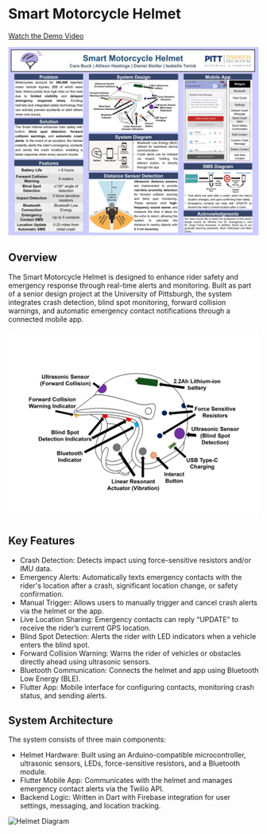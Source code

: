 # Smart Motorcycle Helmet

[Watch the Demo Video](https://youtu.be/EaheAvZVrQg?si=x12echzrcBc7yG3L)

![Expo Poster](pictures/EXPO_poster.jpg)

## Overview

The Smart Motorcycle Helmet is designed to enhance rider safety and emergency response through real-time alerts and monitoring. Built as part of a senior design project at the University of Pittsburgh, the system integrates crash detection, blind spot monitoring, forward collision warnings, and automatic emergency contact notifications through a connected mobile app.

![Helmet Diagram](pictures/Slide1.jpg)

## Key Features

- Crash Detection: Detects impact using force-sensitive resistors and/or IMU data.
- Emergency Alerts: Automatically texts emergency contacts with the rider's location after a crash, significant location change, or safety confirmation.
- Manual Trigger: Allows users to manually trigger and cancel crash alerts via the helmet or the app.
- Live Location Sharing: Emergency contacts can reply “UPDATE” to receive the rider’s current GPS location.
- Blind Spot Detection: Alerts the rider with LED indicators when a vehicle enters the blind spot.
- Forward Collision Warning: Warns the rider of vehicles or obstacles directly ahead using ultrasonic sensors.
- Bluetooth Communication: Connects the helmet and app using Bluetooth Low Energy (BLE).
- Flutter App: Mobile interface for configuring contacts, monitoring crash status, and sending alerts.

## System Architecture

The system consists of three main components:

- Helmet Hardware: Built using an Arduino-compatible microcontroller, ultrasonic sensors, LEDs, force-sensitive resistors, and a Bluetooth module.
- Flutter Mobile App: Communicates with the helmet and manages emergency contact alerts via the Twilio API.
- Backend Logic: Written in Dart with Firebase integration for user settings, messaging, and location tracking.

![Helmet Diagram](pictures/IMG_4671.jpg)
